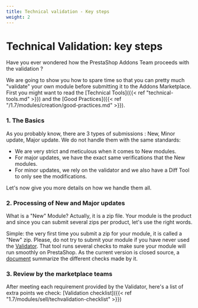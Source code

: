 ```yaml
---
title: Technical validation - Key steps
weight: 2
---
```


# Technical Validation: key steps

Have you ever wondered how the PrestaShop Addons Team proceeds with the validation ?

We are going to show you how to spare time so that you can pretty much "validate" your own module before submitting it to the Addons Marketplace.
First you might want to read the [Technical Tools]({{< ref "technical-tools.md" >}}) and the [Good Practices]({{< ref "/1.7/modules/creation/good-practices.md" >}}). 

### 1. The Basics

As you probably know, there are 3 types of submissions : New, Minor update, Major update.
We do not handle them with the same standards:

- We are very strict and meticulous when it comes to New modules.
- For major updates, we have the exact same verifications that the New modules.
- For minor updates, we rely on the validator and we also have a Diff Tool to only see the modifications.

Let's now give you more details on how we handle them all.

### 2. Processing of New and Major updates

What is a "New" Module? 
Actually, it is a zip file. Your module is the product and since you can submit several zips per product, let's
use the right words.

Simple: the very first time you submit a zip for your module, it is called a "New" zip.
Please, do not try to submit your module if you have never used the [Validator](https://validator.prestashop.com/).
That tool runs several checks to make sure your module will run smoothly on PrestaShop. As the current version is
closed source, a [document](https://docs.google.com/document/d/1ti40qkdW0kKhSWTJX6lwH-485alLd21YX9VZnq-roZ8/edit?usp=sharing)
summarize the different checks made by it.

### 3. Review by the marketplace teams

After meeting each requirement provided by the Validator, here's a list of extra points we check: [Validation checklist]({{< ref "1.7/modules/sell/techvalidation-checklist" >}})
